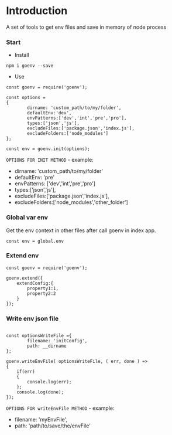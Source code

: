 # Introduction
A set of tools to get env files and save in memory of node process

### Start

- Install
```
npm i goenv --save
```
- Use
```
const goenv = require('goenv');

const options = 
{
        dirname: 'custom_path/to/my/folder',
        defaultEnv:'dev',
        envPatterns:['dev','int','pre','pro'],
        types:['json','js'],
        excludeFiles:['package.json','index.js'],
        excludeFolders:['node_modules']
};

const env = goenv.init(options);

```
`OPTIONS FOR INIT METHOD` - example:
- dirname: 'custom_path/to/my/folder'
- defaultEnv: 'pre' 
- envPatterns: ['dev','int','pre','pro']
- types:['json','js'],
- excludeFiles:['package.json','index.js'],
- excludeFolders:['node_modules','other_folder']

### Global var env
Get the env context in other files after call goenv in index app.

```
const env = global.env
```

### Extend env 
```
const goenv = require('goenv');
 
goenv.extend({
    extendConfig:{
        property1:1,
        property2:2
    }
});

```

### Write env json file

```

const optionsWriteFile ={
        filename: 'initConfig',
        path: __dirname
};

goenv.writeEnvFile( optionsWriteFile, ( err, done ) => 
{
    if(err)
    {
        console.log(err);
    };
    console.log(done);
});

```

`OPTIONS FOR writeEnvFile METHOD` - example:
- filename: 'myEnvFile',
- path: 'path/to/save/the/envFile'